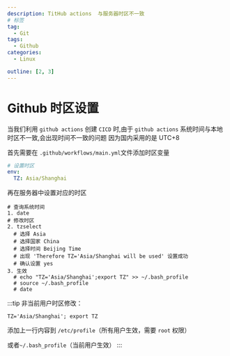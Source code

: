 ```yaml
---
description: TitHub actions  与服务器时区不一致
# 标签
tag:
  - Git
tags:
  - Github
categories:
  - Linux

outline: [2, 3]
---
```


# Github 时区设置

当我们利用 `github actions` 创建 `CICD` 时,由于 `github actions` 系统时间与本地时区不一致,会出现时间不一致的问题
因为国内采用的是 UTC+8

首先需要在 `.github/workflows/main.yml`文件添加时区变量

```yml
# 设置时区
env:
  TZ: Asia/Shanghai
```

再在服务器中设置对应的时区

```shell
# 查询系统时间
1. date
# 修改时区
2. tzselect
  # 选择 Asia
  # 选择国家 China
  # 选择时间 Beijing Time
  # 出现 'Therefore TZ='Asia/Shanghai will be used' 设置成功
  # 确认设置 yes
3. 生效
  # echo "TZ='Asia/Shanghai';export TZ" >> ~/.bash_profile
  # source ~/.bash_profile
  # date
```

:::tip
非当前用户时区修改：

`TZ='Asia/Shanghai'; export TZ`

添加上一行内容到 `/etc/profile`（所有用户生效，需要 `root` 权限）

或者`~/.bash_profile`（当前用户生效）
:::
